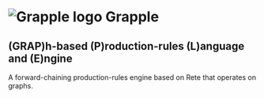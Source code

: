 ![**Grapple** logo](https://github.com/stefano-bragaglia/Grapple/blob/master/docs/logo.png "**Grapple**") Grapple
=======

(GRAP)h-based (P)roduction-rules (L)anguage and (E)ngine
--------------------------------------------------------

A forward-chaining production-rules engine based on Rete that operates on graphs.